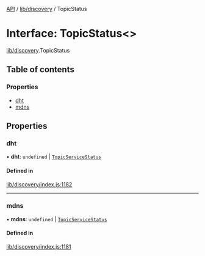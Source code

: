[API](../README.md) / [lib/discovery](../modules/lib_discovery.md) / TopicStatus

# Interface: TopicStatus<\>

[lib/discovery](../modules/lib_discovery.md).TopicStatus

## Table of contents

### Properties

- [dht](lib_discovery.TopicStatus.md#dht)
- [mdns](lib_discovery.TopicStatus.md#mdns)

## Properties

### dht

• **dht**: `undefined` \| [`TopicServiceStatus`](../types/lib_discovery.TopicServiceStatus.md)

#### Defined in

[lib/discovery/index.js:1182](https://github.com/digidem/mapeo-core-next/blob/8584770/lib/discovery/index.js#L1182)

___

### mdns

• **mdns**: `undefined` \| [`TopicServiceStatus`](../types/lib_discovery.TopicServiceStatus.md)

#### Defined in

[lib/discovery/index.js:1181](https://github.com/digidem/mapeo-core-next/blob/8584770/lib/discovery/index.js#L1181)
